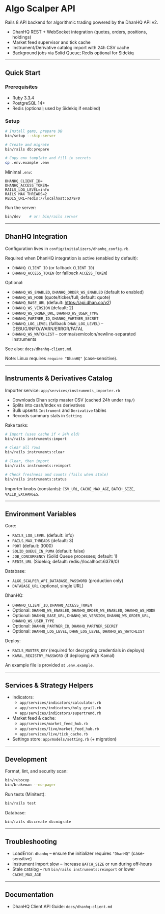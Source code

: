 # Algo Scalper API

Rails 8 API backend for algorithmic trading powered by the DhanHQ API v2.

- DhanHQ REST + WebSocket integration (quotes, orders, positions, holdings)
- Market feed supervisor and tick cache
- Instrument/Derivative catalog import with 24h CSV cache
- Background jobs via Solid Queue; Redis optional for Sidekiq

---

## Quick Start

### Prerequisites
- Ruby 3.3.4
- PostgreSQL 14+
- Redis (optional; used by Sidekiq if enabled)

### Setup
```bash
# Install gems, prepare DB
bin/setup --skip-server

# Create and migrate
bin/rails db:prepare

# Copy env template and fill in secrets
cp .env.example .env
```

Minimal `.env`:
```dotenv
DHANHQ_CLIENT_ID=
DHANHQ_ACCESS_TOKEN=
RAILS_LOG_LEVEL=info
RAILS_MAX_THREADS=2
REDIS_URL=redis://localhost:6379/0
```

Run the server:
```bash
bin/dev    # or: bin/rails server
```

---

## DhanHQ Integration

Configuration lives in `config/initializers/dhanhq_config.rb`.

Required when DhanHQ integration is active (enabled by default):
- `DHANHQ_CLIENT_ID` (or fallback `CLIENT_ID`)
- `DHANHQ_ACCESS_TOKEN` (or fallback `ACCESS_TOKEN`)

Optional:
- `DHANHQ_WS_ENABLED`, `DHANHQ_ORDER_WS_ENABLED` (default to enabled)
- `DHANHQ_WS_MODE` (quote/ticker/full; default: quote)
- `DHANHQ_BASE_URL` (default: https://api.dhan.co/v2)
- `DHANHQ_WS_VERSION` (default: 2)
- `DHANHQ_WS_ORDER_URL`, `DHANHQ_WS_USER_TYPE`
- `DHANHQ_PARTNER_ID`, `DHANHQ_PARTNER_SECRET`
- `DHANHQ_LOG_LEVEL` (fallback `DHAN_LOG_LEVEL`) – DEBUG/INFO/WARN/ERROR/FATAL
- `DHANHQ_WS_WATCHLIST` – comma/semicolon/newline-separated instruments

See also: `docs/dhanhq-client.md`.

Note: Linux requires `require "DhanHQ"` (case-sensitive).

---

## Instruments & Derivatives Catalog

Importer service: `app/services/instruments_importer.rb`

- Downloads Dhan scrip master CSV (cached 24h under `tmp/`)
- Splits into cash/index vs derivatives
- Bulk upserts `Instrument` and `Derivative` tables
- Records summary stats in `Setting`

Rake tasks:
```bash
# Import (uses cache if < 24h old)
bin/rails instruments:import

# Clear all rows
bin/rails instruments:clear

# Clear, then import
bin/rails instruments:reimport

# Check freshness and counts (fails when stale)
bin/rails instruments:status
```

Importer knobs (constants): `CSV_URL`, `CACHE_MAX_AGE`, `BATCH_SIZE`, `VALID_EXCHANGES`.

---

## Environment Variables

Core:
- `RAILS_LOG_LEVEL` (default: info)
- `RAILS_MAX_THREADS` (default: 3)
- `PORT` (default: 3000)
- `SOLID_QUEUE_IN_PUMA` (default: false)
- `JOB_CONCURRENCY` (Solid Queue processes; default: 1)
- `REDIS_URL` (Sidekiq; default: redis://localhost:6379/0)

Database:
- `ALGO_SCALPER_API_DATABASE_PASSWORD` (production only)
- `DATABASE_URL` (optional, single URL)

DhanHQ:
- `DHANHQ_CLIENT_ID`, `DHANHQ_ACCESS_TOKEN`
- Optional: `DHANHQ_WS_ENABLED`, `DHANHQ_ORDER_WS_ENABLED`, `DHANHQ_WS_MODE`
- Optional: `DHANHQ_BASE_URL`, `DHANHQ_WS_VERSION`, `DHANHQ_WS_ORDER_URL`, `DHANHQ_WS_USER_TYPE`
- Optional: `DHANHQ_PARTNER_ID`, `DHANHQ_PARTNER_SECRET`
- Optional: `DHANHQ_LOG_LEVEL`, `DHAN_LOG_LEVEL`, `DHANHQ_WS_WATCHLIST`

Deploy:
- `RAILS_MASTER_KEY` (required for decrypting credentials in deploys)
- `KAMAL_REGISTRY_PASSWORD` (if deploying with Kamal)

An example file is provided at `.env.example`.

---

## Services & Strategy Helpers

- Indicators:
  - `app/services/indicators/calculator.rb`
  - `app/services/indicators/holy_grail.rb`
  - `app/services/indicators/supertrend.rb`
- Market feed & cache:
  - `app/services/market_feed_hub.rb`
  - `app/services/live/market_feed_hub.rb`
  - `app/services/live/tick_cache.rb`
- Settings store: `app/models/setting.rb` (+ migration)

---

## Development

Format, lint, and security scan:
```bash
bin/rubocop
bin/brakeman --no-pager
```

Run tests (Minitest):
```bash
bin/rails test
```

Database:
```bash
bin/rails db:create db:migrate
```

---

## Troubleshooting

- LoadError: `dhanhq` – ensure the initializer requires `"DhanHQ"` (case-sensitive)
- Instrument import slow – increase `BATCH_SIZE` or run during off-hours
- Stale catalog – run `bin/rails instruments:reimport` or lower `CACHE_MAX_AGE`

---

## Documentation

- DhanHQ Client API Guide: `docs/dhanhq-client.md`

